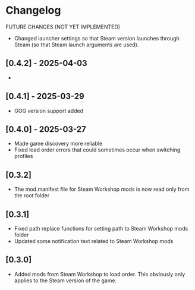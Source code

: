 # Changelog

FUTURE CHANGES (NOT YET IMPLEMENTED)
- Changed launcher settings so that Steam version launches through Steam (so that Steam launch arguments are used).

## [0.4.2] - 2025-04-03
- 

## [0.4.1] - 2025-03-29
- GOG version support added

## [0.4.0] - 2025-03-27
- Made game discovery more reliable
- Fixed load order errors that could sometimes occur when switching profiles

## [0.3.2]
- The mod.manifest file for Steam Workshop mods is now read only from the root folder

## [0.3.1]
- Fixed path replace functions for setting path to Steam Workshop mods folder
- Updated some notification text related to Steam Workshop mods

## [0.3.0]
- Added mods from Steam Workshop to load order. This obviously only applies to the Steam version of the game.